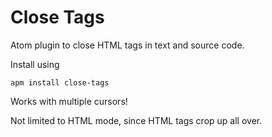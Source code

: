 # Close Tags

Atom plugin to close HTML tags in text and source code.

Install using

    apm install close-tags

Works with multiple cursors!

Not limited to HTML mode, since HTML tags crop up all over.
